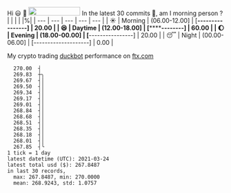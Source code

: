 Hi :smiley: :wave: <img src="https://jojoee.jojoee.com/api/utcnow" width="120" height="20">
In the latest 30 commits :bug:, am I morning person ? 
| | | | |%|
| --- | --- | --- | --- | --- |
| :sunny: | Morning | (06.00-12.00] | [****----------------] | 20.00 |
| :satisfied: | Daytime | (12.00-18.00] | [************--------] | 60.00 |
| :moon: | Evening | (18.00-00.00] | [****----------------] | 20.00 |
| :sleeping: | Night | (00.00-06.00] | [--------------------] | 0.00 |

My crypto trading [duckbot](https://github.com/jojoee/duckbot) performance on [ftx.com](https://ftx.com/#a=13144711)
```
  270.00  ┤
  269.83  ┼╮
  269.67  ┤│
  269.50  ┤│
  269.34  ┤│
  269.17  ┤│
  269.01  ┤│
  268.84  ┤│
  268.68  ┤│
  268.51  ┤│
  268.35  ┤│
  268.18  ┤│
  268.01  ┤│
  267.85  ┤╰
1 tick = 1 day
latest datetime (UTC): 2021-03-24
latest total usd ($): 267.8487
in last 30 records,
  max: 267.8487, min: 270.0000
  mean: 268.9243, std: 1.0757
``` 

